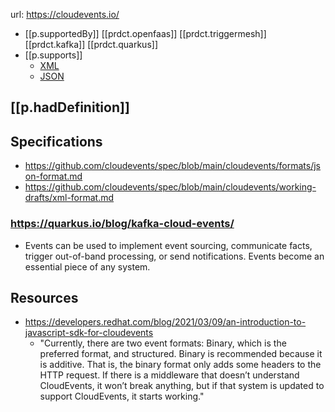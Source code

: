 
url: https://cloudevents.io/

- [[p.supportedBy]] [[prdct.openfaas]] [[prdct.triggermesh]] [[prdct.kafka]] [[prdct.quarkus]]
- [[p.supports]] 
  - [XML](https://github.com/cloudevents/spec/blob/main/cloudevents/working-drafts/xml-format.md)
  - [JSON](https://github.com/cloudevents/spec/blob/main/cloudevents/formats/json-format.md)

## [[p.hadDefinition]]


## Specifications

- https://github.com/cloudevents/spec/blob/main/cloudevents/formats/json-format.md
- https://github.com/cloudevents/spec/blob/main/cloudevents/working-drafts/xml-format.md

### https://quarkus.io/blog/kafka-cloud-events/

- Events can be used to implement event sourcing, communicate facts, trigger out-of-band processing, or send notifications. Events become an essential piece of any system.


## Resources

- https://developers.redhat.com/blog/2021/03/09/an-introduction-to-javascript-sdk-for-cloudevents
  - "Currently, there are two event formats: Binary, which is the preferred format, and structured. Binary is recommended because it is additive. That is, the binary format only adds some headers to the HTTP request. If there is a middleware that doesn’t understand CloudEvents, it won’t break anything, but if that system is updated to support CloudEvents, it starts working."  